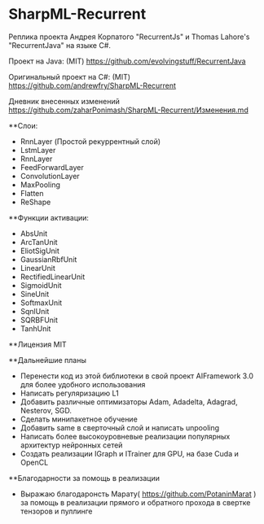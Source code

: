 # SharpML-Recurrent
Реплика проекта Андрея Корпатого "RecurrentJs" и Thomas Lahore's "RecurrentJava" на языке C#.

Проект на Java: (MIT)
https://github.com/evolvingstuff/RecurrentJava

Оригинальный проект на C#: (MIT)
https://github.com/andrewfry/SharpML-Recurrent 

Дневник внесенных изменений
https://github.com/zaharPonimash/SharpML-Recurrent/Изменения.md

**Слои:

* RnnLayer (Простой рекуррентный слой)
* LstmLayer
* RnnLayer
* FeedForwardLayer
* ConvolutionLayer
* MaxPooling
* Flatten
* ReShape

**Функции активации:

* AbsUnit
* ArcTanUnit
* EliotSigUnit
* GaussianRbfUnit
* LinearUnit
* RectifiedLinearUnit
* SigmoidUnit
* SineUnit
* SoftmaxUnit
* SqnlUnit
* SQRBFUnit
* TanhUnit


**Лицензия
MIT

**Дальнейшие планы
* Перенести код из этой библиотеки в свой проект AIFramework 3.0 для более удобного использования
* Написать регуляризацию L1
* Добавить различные оптимизаторы Adam, Adadelta, Adagrad, Nesterov, SGD.
* Сделать минипакетное обучение
* Добавить same в сверточный слой и написать unpooling
* Написать более высокоуровневые реализации популярных архитектур нейронных сетей
* Создать реализации IGraph и ITrainer для GPU, на базе Cuda и OpenCL

**Благодарности за помощь в реализации
* Выражаю благодаронсть Марату( https://github.com/PotaninMarat ) за помощь в реализации прямого и обратного прохода в свертке тензоров и пуллинге